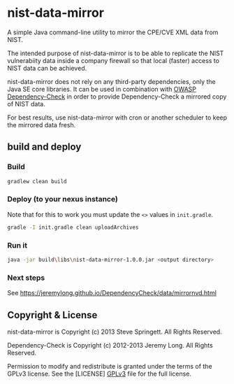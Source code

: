 nist-data-mirror
================

A simple Java command-line utility to mirror the CPE/CVE XML data from NIST.

The intended purpose of nist-data-mirror is to be able to replicate the NIST vulnerabiity data 
inside a company firewall so that local (faster) access to NIST data can be achieved.

nist-data-mirror does not rely on any third-party dependencies, only the Java SE core libraries. 
It can be used in combination with [OWASP Dependency-Check] in order to provide Dependency-Check 
a mirrored copy of NIST data.

For best results, use nist-data-mirror with cron or another scheduler to keep the mirrored data fresh.

build and deploy
----------------

### Build

```sh
gradlew clean build
```

### Deploy (to your nexus instance)

Note that for this to work you must update the `<>` values in `init.gradle`.

```sh
gradle -I init.gradle clean uploadArchives
```

### Run it

```sh
java -jar build\libs\nist-data-mirror-1.0.0.jar <output directory>
```

### Next steps

See https://jeremylong.github.io/DependencyCheck/data/mirrornvd.html

Copyright & License
-------------------

nist-data-mirror is Copyright (c) 2013 Steve Springett. All Rights Reserved.

Dependency-Check is Copyright (c) 2012-2013 Jeremy Long. All Rights Reserved.

Permission to modify and redistribute is granted under the terms of the GPLv3 license. See the [LICENSE] [GPLv3] file for the full license.

  [OWASP Dependency-Check]: https://www.owasp.org/index.php/OWASP_Dependency_Check
  [GPLv3]: https://github.com/stevespringett/nist-data-mirror/blob/master/LICENSE
